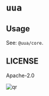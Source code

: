 # `uua`

## Usage

See: `@uua/core`.

## LICENSE

Apache-2.0

![qr](https://user-images.githubusercontent.com/1890238/89126156-0f3eeb80-d516-11ea-9046-5a3a5d59b86b.png)
